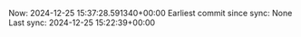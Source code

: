 Now: 2024-12-25 15:37:28.591340+00:00 Earliest commit since sync: None Last sync: 2024-12-25 15:22:39+00:00
